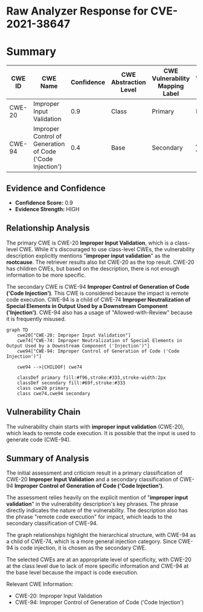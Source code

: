 # Raw Analyzer Response for CVE-2021-38647

# Summary
| CWE ID | CWE Name | Confidence | CWE Abstraction Level | CWE Vulnerability Mapping Label | CWE-Vulnerability Mapping Notes |
|---|---|---|---|---|---|
| CWE-20 | Improper Input Validation | 0.9 | Class | Primary | Discouraged |
| CWE-94 | Improper Control of Generation of Code ('Code Injection') | 0.4 | Base | Secondary | Allowed-with-Review |

## Evidence and Confidence

*   **Confidence Score:** 0.9
*   **Evidence Strength:** HIGH

## Relationship Analysis
The primary CWE is CWE-20 **Improper Input Validation**, which is a class-level CWE. While it's discouraged to use class-level CWEs, the vulnerability description explicitly mentions "**improper input validation**" as the **rootcause**. The retriever results also list CWE-20 as the top result. CWE-20 has children CWEs, but based on the description, there is not enough information to be more specific.

The secondary CWE is CWE-94 **Improper Control of Generation of Code ('Code Injection')**. This CWE is considered because the impact is remote code execution. CWE-94 is a child of CWE-74 **Improper Neutralization of Special Elements in Output Used by a Downstream Component ('Injection')**. CWE-94 also has a usage of "Allowed-with-Review" because it is frequently misused.

```mermaid
graph TD
    cwe20["CWE-20: Improper Input Validation"]
    cwe74["CWE-74: Improper Neutralization of Special Elements in Output Used by a Downstream Component ('Injection')"]
    cwe94["CWE-94: Improper Control of Generation of Code ('Code Injection')"]

    cwe94 -->|CHILDOF| cwe74
    
    classDef primary fill:#f96,stroke:#333,stroke-width:2px
    classDef secondary fill:#69f,stroke:#333
    class cwe20 primary
    class cwe74,cwe94 secondary
```

## Vulnerability Chain
The vulnerability chain starts with **improper input validation** (CWE-20), which leads to remote code execution. It is possible that the input is used to generate code (CWE-94).

## Summary of Analysis
The initial assessment and criticism result in a primary classification of CWE-20 **Improper Input Validation** and a secondary classification of CWE-94 **Improper Control of Generation of Code ('Code Injection')**.

The assessment relies heavily on the explicit mention of "**improper input validation**" in the vulnerability description's key phrases. The phrase directly indicates the nature of the vulnerability. The description also has the phrase "remote code execution" for impact, which leads to the secondary classification of CWE-94.

The graph relationships highlight the hierarchical structure, with CWE-94 as a child of CWE-74, which is a more general injection category. Since CWE-94 is code injection, it is chosen as the secondary CWE.

The selected CWEs are at an appropriate level of specificity, with CWE-20 at the class level due to lack of more specific information and CWE-94 at the base level because the impact is code execution.

Relevant CWE Information:
- CWE-20: Improper Input Validation
- CWE-94: Improper Control of Generation of Code ('Code Injection')